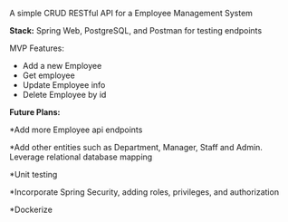 A simple CRUD RESTful API for a Employee Management System

**Stack:** Spring Web, PostgreSQL, and Postman for testing endpoints

MVP Features:
* Add a new Employee
* Get employee
* Update Employee info
* Delete Employee by id

**Future Plans:**

*Add more Employee api endpoints

*Add other entities such as Department, Manager, Staff and Admin. Leverage relational database mapping

*Unit testing

*Incorporate Spring Security, adding roles, privileges, and authorization

*Dockerize 


